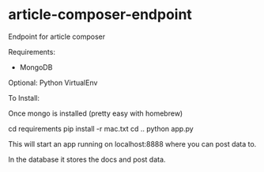 article-composer-endpoint
=========================

Endpoint for article composer


Requirements:

* MongoDB

Optional: Python VirtualEnv

To Install:

Once mongo is installed (pretty easy with homebrew)

cd requirements
pip install -r mac.txt
cd ..
python app.py

This will start an app running on localhost:8888 where you can post data to.

In the database it stores the docs and post data. 
